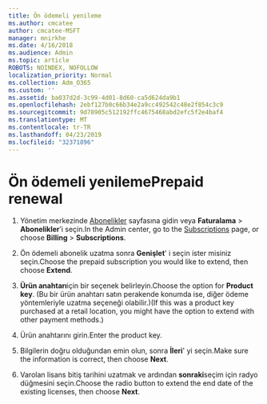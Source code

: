 ```yaml
---
title: Ön ödemeli yenileme
ms.author: cmcatee
author: cmcatee-MSFT
manager: mnirkhe
ms.date: 4/16/2018
ms.audience: Admin
ms.topic: article
ROBOTS: NOINDEX, NOFOLLOW
localization_priority: Normal
ms.collection: Adm_O365
ms.custom: ''
ms.assetid: ba037d2d-3c99-4d01-8d60-ca5d624da9b1
ms.openlocfilehash: 2ebf127b0c66b34e2a9cc492542c48e2f854c3c9
ms.sourcegitcommit: 9d78905c512192ffc4675468abd2efc5f2e4baf4
ms.translationtype: MT
ms.contentlocale: tr-TR
ms.lasthandoff: 04/23/2019
ms.locfileid: "32371896"
---
```

# <a name="prepaid-renewal"></a><span data-ttu-id="dfd1b-102">Ön ödemeli yenileme</span><span class="sxs-lookup"><span data-stu-id="dfd1b-102">Prepaid renewal</span></span>

1. <span data-ttu-id="dfd1b-103">Yönetim merkezinde [Abonelikler](https://go.microsoft.com/fwlink/p/?linkid=842054) sayfasına gidin veya **Faturalama** \> **Abonelikler**’i seçin.</span><span class="sxs-lookup"><span data-stu-id="dfd1b-103">In the Admin center, go to the [Subscriptions](https://go.microsoft.com/fwlink/p/?linkid=842054) page, or choose **Billing** \> **Subscriptions**.</span></span>
    
2. <span data-ttu-id="dfd1b-104">Ön ödemeli abonelik uzatma sonra **Genişlet**' i seçin ister misiniz seçin.</span><span class="sxs-lookup"><span data-stu-id="dfd1b-104">Choose the prepaid subscription you would like to extend, then choose **Extend**.</span></span>
    
3. <span data-ttu-id="dfd1b-105">**Ürün anahtarı**için bir seçenek belirleyin.</span><span class="sxs-lookup"><span data-stu-id="dfd1b-105">Choose the option for **Product key**.</span></span> <span data-ttu-id="dfd1b-106">(Bu bir ürün anahtarı satın perakende konumda ise, diğer ödeme yöntemleriyle uzatma seçeneği olabilir.)</span><span class="sxs-lookup"><span data-stu-id="dfd1b-106">(If this was a product key purchased at a retail location, you might have the option to extend with other payment methods.)</span></span>
    
4. <span data-ttu-id="dfd1b-107">Ürün anahtarını girin.</span><span class="sxs-lookup"><span data-stu-id="dfd1b-107">Enter the product key.</span></span>
    
5. <span data-ttu-id="dfd1b-108">Bilgilerin doğru olduğundan emin olun, sonra **İleri**' yi seçin.</span><span class="sxs-lookup"><span data-stu-id="dfd1b-108">Make sure the information is correct, then choose **Next**.</span></span>
    
6. <span data-ttu-id="dfd1b-109">Varolan lisans bitiş tarihini uzatmak ve ardından **sonraki**seçim için radyo düğmesini seçin.</span><span class="sxs-lookup"><span data-stu-id="dfd1b-109">Choose the radio button to extend the end date of the existing licenses, then choose **Next**.</span></span>
    

